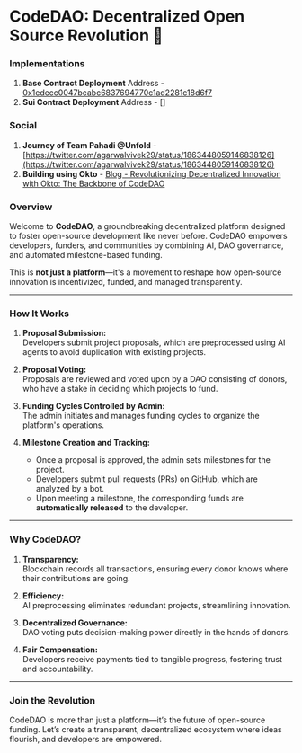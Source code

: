 # CodeDAO: Decentralized Open Source Revolution 🚀  

### **Implementations**
1. **Base Contract Deployment** Address - [0x1edecc0047bcabc6837694770c1ad2281c18d6f7](https://sepolia.basescan.org/address/0x1edecc0047bcabc6837694770c1ad2281c18d6f7)
2. **Sui Contract Deployment** Address - []

### **Social**
1. **Journey of Team Pahadi @Unfold** - [https://twitter.com/agarwalvivek29/status/1863448059146838126](https://twitter.com/agarwalvivek29/status/1863448059146838126)
2. **Building using Okto** - [Blog - Revolutionizing Decentralized Innovation with Okto: The Backbone of CodeDAO](https://medium.com/@mishikaaagarwal/revolutionizing-decentralized-innovation-with-okto-the-backbone-of-codedao-aa5d7872ba75)

### **Overview**  
Welcome to **CodeDAO**, a groundbreaking decentralized platform designed to foster open-source development like never before. CodeDAO empowers developers, funders, and communities by combining AI, DAO governance, and automated milestone-based funding.  

This is **not just a platform**—it's a movement to reshape how open-source innovation is incentivized, funded, and managed transparently.

---

### **How It Works**
1. **Proposal Submission:**  
   Developers submit project proposals, which are preprocessed using AI agents to avoid duplication with existing projects.

2. **Proposal Voting:**  
   Proposals are reviewed and voted upon by a DAO consisting of donors, who have a stake in deciding which projects to fund.

3. **Funding Cycles Controlled by Admin:**  
   The admin initiates and manages funding cycles to organize the platform's operations.

4. **Milestone Creation and Tracking:**  
   - Once a proposal is approved, the admin sets milestones for the project.  
   - Developers submit pull requests (PRs) on GitHub, which are analyzed by a bot.  
   - Upon meeting a milestone, the corresponding funds are **automatically released** to the developer.

---

### **Why CodeDAO?**
1. **Transparency:**  
   Blockchain records all transactions, ensuring every donor knows where their contributions are going.  

2. **Efficiency:**  
   AI preprocessing eliminates redundant projects, streamlining innovation.  

3. **Decentralized Governance:**  
   DAO voting puts decision-making power directly in the hands of donors.  

4. **Fair Compensation:**  
   Developers receive payments tied to tangible progress, fostering trust and accountability.  

---

### **Join the Revolution**  
CodeDAO is more than just a platform—it’s the future of open-source funding. Let’s create a transparent, decentralized ecosystem where ideas flourish, and developers are empowered.
